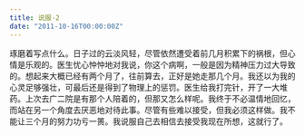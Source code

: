 ```yaml
---
title: 说服-2
date: "2011-10-16T00:00:00Z"
---
```


琢磨着写点什么。日子过的云淡风轻，尽管依然遭受着前几月积累下的祸根，但心情是乐观的。医生忧心忡忡地对我说，你这个病啊，一般是因为精神压力过大导致的。想起来大概已经有两个月了，往前算去，正好是她走那几个月。我还以为我的心灵足够强壮，可最后还是得到了物理上的惩罚。医生给我打完针，开了一大堆药。上次去广二院是有那个人陪着的，但那又怎么样呢。我终于不必温情地回忆，而站在另一个角度去厌恶地对待此事。尽管有些难以接受，但我必须这样做。我不能让三个月的努力功亏一篑。我说服自己去相信去接受我现在所想，这就行了。
